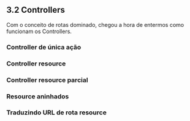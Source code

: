 ## 3.2 Controllers

Com o conceito de rotas dominado, chegou a hora de entermos como funcionam os Controllers.

### Controller de única ação
### Controller resource

### Controller resource parcial
### Resource aninhados
### Traduzindo URL de rota resource
